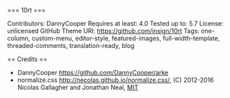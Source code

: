 === 10rt ===

Contributors: DannyCooper
Requires at least: 4.0
Tested up to: 5.7
License: unlicensed
GitHub Theme URI: https://github.com/insign/10rt
Tags: one-column, custom-menu, editor-style, featured-images, full-width-template, threaded-comments, translation-ready, blog

== Credits ==
* DannyCooper https://github.com/DannyCooper/arke
* normalize.css http://necolas.github.io/normalize.css/, (C) 2012-2016 Nicolas Gallagher and Jonathan Neal, [MIT](http://opensource.org/licenses/MIT)
